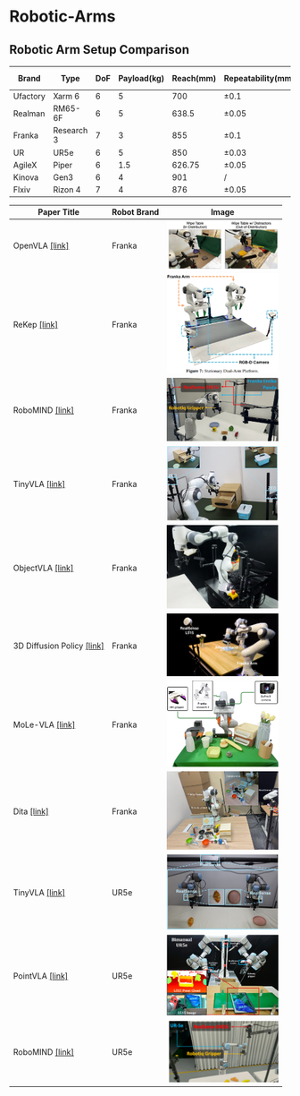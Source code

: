 # Robotic-Arms

## Robotic Arm Setup Comparison

| Brand       | Type      | DoF | Payload(kg) | Reach(mm) | Repeatability(mm) | ROS/SDK support | Price |
|-------------|-----------|-----|-----|-----|-----|-----|-----|
| Ufactory    | Xarm 6     | 6 |  5  | 700    | ±0.1  | y | $10,000|
| Realman     | RM65-6F    | 6 |  5  | 638.5  | ±0.05 | y | $25,000|
| Franka      | Research 3 | 7 |  3  | 855    | ±0.1  | y | $31,000|
| UR          | UR5e       | 6 |  5  | 850    | ±0.03 | y | $35,000|
| AgileX      | Piper      | 6 | 1.5 | 626.75 | ±0.05 | y | $2000  |
| Kinova      | Gen3       | 6 |  4  | 901    | /     | y | $34,065|
| Flxiv       | Rizon 4    | 7 |  4  | 876    | ±0.05 | y | $|




| Paper Title | Robot Brand | Image |
|-------------|-------------|-------|
| OpenVLA [[link]](https://arxiv.org/pdf/2406.09246)                  | Franka    |  <img src="images/OpenVLA.png" width="200"> |
| ReKep [[link]](https://arxiv.org/pdf/2409.01652)                    | Franka    |  <img src="images/ReKep_dualarm.png" width="200"> |
| RoboMIND [[link]](https://x-humanoid-robomind.github.io/)           | Franka    |  <img src="images/Robotmind_Franka.png" width="200"> |
| TinyVLA [[link]](https://tiny-vla.github.io/)                       | Franka    |  <img src="images/TinyVLA_Franka.png" width="200"> |
| ObjectVLA [[link]](https://arxiv.org/pdf/2502.19250v2)              | Franka    |  <img src="images/ObjectVLA.png" width="200"> |
| 3D Diffusion Policy [[link]](https://arxiv.org/pdf/2403.03954)      | Franka    |  <img src="images/3D DP.png" width="200"> |
| MoLe-VLA [[link]](https://arxiv.org/pdf/2503.20384v1)               | Franka    |  <img src="images/MoLe_VLA.png" width="200"> |
| Dita [[link]](https://arxiv.org/pdf/2503.19757v1)                   | Franka    |  <img src="images/Dita.png" width="200"> |
| TinyVLA [[link]](https://tiny-vla.github.io/)                       | UR5e       |  <img src="images/TinyVLA_UR.png" width="200"> |
| PointVLA [[link]](https://arxiv.org/pdf/2503.07511v1)               | UR5e      |  <img src="images/PointVLA.png" width="200"> |
| RoboMIND [[link]](https://x-humanoid-robomind.github.io/)           | UR5e       |  <img src="images/Robotmind_UR.png" width="200"> |
